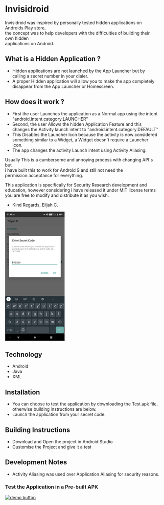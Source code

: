 # Invisidroid
Invisidroid was inspired by personally tested hidden applications on Androids Play store,    
the concept was to help developers with the difficulties of building their own hidden     
applications on Android.    

## What is a Hidden Application ?
* Hidden applications are not launched by the App Launcher but by calling a secret number in your dialer.    
* A proper Hidden application will allow you to make the app completely disappear from the App Launcher or Homescreen.

## How does it work ?
* First the user Launches the application as a Normal app using the intent "android.intent.category.LAUNCHER"
* Second, the user Allows the hidden Application Feature and this changes the Activity launch intent to
"android.intent.category.DEFAULT"
* This Disables the Launcher Icon because the activity is now considered something similar to a Widget, a 
Widget doesn't require a Launcher Icon.
* The app changes the activity Launch intent using Activity Aliasing.


Usually This is a cumbersome and annoying process with changing API's but     
i have built this to work for Android 9 and still not need the     
permission acceptance for everything.    
 
This application is specifically for Security Research development and     
education, however considering i have released it under MIT license terms     
you are free to modify and distribute it as you wish.    
    
- Kind Regards, Elijah C.   


![screen](IMG_20200616_120406.jpg)


## Technology
* Android
* Java
* XML

## Installation
* You can choose to test the application by downloading the Test.apk file,    
  otherwise building instructions are below.    
* Launch the application from your secret code.   

## Building Instructions
* Download and Open the project in Android Studio    
* Customise the Project and give it a test    


## Development Notes
* Activity Aliasing was used over Application Aliasing for security reasons.    


### Test the Application in a Pre-built APK
[![demo button](https://i.imgur.com/3Ugm8J7.jpg)](https://github.com/WokeWorld/Invisidroid/blob/master/Invisidroid.apk?raw=true) 

